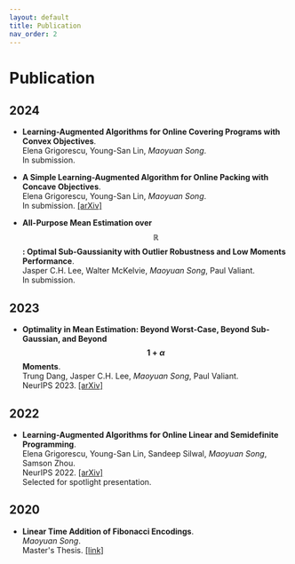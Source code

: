 ```yaml
---
layout: default
title: Publication
nav_order: 2
---
```


<script
  src="https://cdn.mathjax.org/mathjax/latest/MathJax.js?config=TeX-AMS-MML_HTMLorMML"
  type="text/javascript">
</script>

# Publication

## 2024

- **Learning-Augmented Algorithms for Online Covering Programs with Convex Objectives**.  
Elena Grigorescu, Young-San Lin, *Maoyuan Song*.  
In submission.

- **A Simple Learning-Augmented Algorithm for Online Packing with Concave Objectives**.  
Elena Grigorescu, Young-San Lin, *Maoyuan Song*.  
In submission. [[arXiv]](https://arxiv.org/abs/2406.03574)

- **All-Purpose Mean Estimation over $$\mathbb{R}$$: Optimal Sub-Gaussianity with Outlier Robustness and Low Moments Performance**.  
Jasper C.H. Lee, Walter McKelvie, *Maoyuan Song*, Paul Valiant.  
In submission.

## 2023

- **Optimality in Mean Estimation: Beyond Worst-Case, Beyond Sub-Gaussian, and Beyond $$1 + \alpha$$ Moments**.  
Trung Dang, Jasper C.H. Lee, *Maoyuan Song*, Paul Valiant.  
NeurIPS 2023. [[arXiv]](https://arxiv.org/abs/2311.12784)

## 2022

- **Learning-Augmented Algorithms for Online Linear and Semidefinite Programming**.  
Elena Grigorescu, Young-San Lin, Sandeep Silwal, *Maoyuan Song*, Samson Zhou.  
NeurIPS 2022. [[arXiv]](https://arxiv.org/abs/2209.10614)  
Selected for spotlight presentation.

## 2020

- **Linear Time Addition of Fibonacci Encodings**.  
*Maoyuan Song*.    
Master's Thesis. [[link]](http://reports-archive.adm.cs.cmu.edu/anon/2020/CMU-CS-20-118.pdf)

